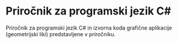 # Priročnik za programski jezik C#
Priročnik za programski jezik C# in izvorna koda grafične aplikacije (geometrijski liki) predstavljene v priročniku.
